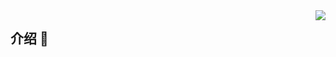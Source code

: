 
<img align="right" src="https://github-readme-stats.vercel.app/api?username=wangdabaoqq&show_icons=true&hide_title=true">  

## 介绍 👏